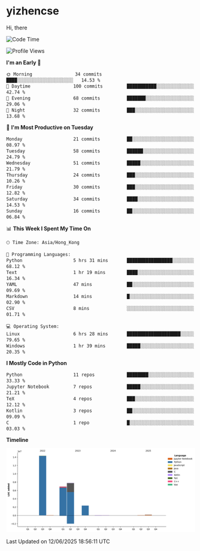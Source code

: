 # yizhencse


Hi, there

<!--START_SECTION:waka-->
![Code Time](http://img.shields.io/badge/Code%20Time-16%20hrs%206%20mins-blue)

![Profile Views](http://img.shields.io/badge/Profile%20Views-235-blue)

**I'm an Early 🐤** 

```text
🌞 Morning                34 commits          ████░░░░░░░░░░░░░░░░░░░░░   14.53 % 
🌆 Daytime                100 commits         ███████████░░░░░░░░░░░░░░   42.74 % 
🌃 Evening                68 commits          ███████░░░░░░░░░░░░░░░░░░   29.06 % 
🌙 Night                  32 commits          ███░░░░░░░░░░░░░░░░░░░░░░   13.68 % 
```
📅 **I'm Most Productive on Tuesday** 

```text
Monday                   21 commits          ██░░░░░░░░░░░░░░░░░░░░░░░   08.97 % 
Tuesday                  58 commits          ██████░░░░░░░░░░░░░░░░░░░   24.79 % 
Wednesday                51 commits          █████░░░░░░░░░░░░░░░░░░░░   21.79 % 
Thursday                 24 commits          ███░░░░░░░░░░░░░░░░░░░░░░   10.26 % 
Friday                   30 commits          ███░░░░░░░░░░░░░░░░░░░░░░   12.82 % 
Saturday                 34 commits          ████░░░░░░░░░░░░░░░░░░░░░   14.53 % 
Sunday                   16 commits          ██░░░░░░░░░░░░░░░░░░░░░░░   06.84 % 
```


📊 **This Week I Spent My Time On** 

```text
🕑︎ Time Zone: Asia/Hong_Kong

💬 Programming Languages: 
Python                   5 hrs 31 mins       █████████████████░░░░░░░░   68.12 % 
Text                     1 hr 19 mins        ████░░░░░░░░░░░░░░░░░░░░░   16.34 % 
YAML                     47 mins             ██░░░░░░░░░░░░░░░░░░░░░░░   09.69 % 
Markdown                 14 mins             █░░░░░░░░░░░░░░░░░░░░░░░░   02.90 % 
CSV                      8 mins              ░░░░░░░░░░░░░░░░░░░░░░░░░   01.71 % 

💻 Operating System: 
Linux                    6 hrs 28 mins       ████████████████████░░░░░   79.65 % 
Windows                  1 hr 39 mins        █████░░░░░░░░░░░░░░░░░░░░   20.35 % 
```

**I Mostly Code in Python** 

```text
Python                   11 repos            ████████░░░░░░░░░░░░░░░░░   33.33 % 
Jupyter Notebook         7 repos             █████░░░░░░░░░░░░░░░░░░░░   21.21 % 
TeX                      4 repos             ███░░░░░░░░░░░░░░░░░░░░░░   12.12 % 
Kotlin                   3 repos             ██░░░░░░░░░░░░░░░░░░░░░░░   09.09 % 
C                        1 repo              █░░░░░░░░░░░░░░░░░░░░░░░░   03.03 % 
```



**Timeline**

![Lines of Code chart](https://raw.githubusercontent.com/yizhencse/yizhencse/main/assets/bar_graph.png)


 Last Updated on 12/06/2025 18:56:11 UTC
<!--END_SECTION:waka-->

